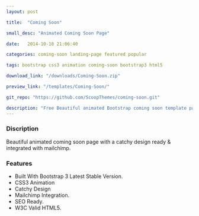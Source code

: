 ```yaml
---
layout: post

title:  "Coming Soon"

small_desc: "Animated Coming Soon Page"

date:   2014-10-18 21:06:40

categories: coming-soon landing-page featured popular

tags: bootstrap css3 animation coming-soon bootstrap3 html5

download_link: "/downloads/Coming-Soon.zip"

preview_link: "/templates/Coming-Soon/"

git_repo: "https://github.com/ScoopThemes/coming-soon.git"

description: "Free Beautiful animated Bootstrap coming soon template page with a catchy design ready & integrated with mailchimp."
---
```



### Discription ###

Beautiful animated coming soon page with a catchy design ready & integrated with mailchimp.

### Features ###

+ Built With Bootstrap 3 Latest Stable Version.
+ CSS3 Animation
+ Catchy Design
+ Mailchimp Integration.
+ SEO Ready.
+ W3C Valid HTML5.

